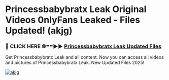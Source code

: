 # Princessbabybratx Leak Original Videos 0nlyFans Leaked - Files Updated! (akjg)

<h3>🔴 CLICK HERE 🌐==►► <a href="https://tinyurl.com/2jnfzry5" rel="nofollow">Princessbabybratx Leak Updated Files</a></h3>

Get Princessbabybratx Leak and all content. Now you can access all videos and pictures of Princessbabybratx Leak. New Updated Files 2025!

[![akjg](https://i.imgur.com/GyGTBgg.gif)](https://tinyurl.com/2jnfzry5)
